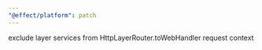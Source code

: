 ```yaml
---
"@effect/platform": patch
---
```


exclude layer services from HttpLayerRouter.toWebHandler request context
